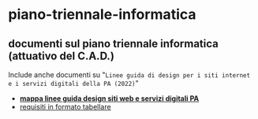 # piano-triennale-informatica
documenti sul piano triennale informatica (attuativo del C.A.D.)
---

Include anche documenti su "`Linee guida di design per i siti internet e i servizi digitali della PA (2022)`"

- [**mappa linee guida design siti web e servizi digitali PA**](https://docs.google.com/viewer?url=https://github.com/UO-TransizioneDigitaleComunePalermo/piano-triennale-informatica/raw/main/Linee-guida-design-siti-internet-e-servizi-digitali-PA/mappa%20Linee%20guida%20di%20design%20per%20i%20siti%20internet%20%20e%20i%20servizi%20digitali%20della%20PA.pdf) 
- [requisiti in formato tabellare](https://docs.google.com/viewer?url=https://github.com/UO-TransizioneDigitaleComunePalermo/piano-triennale-informatica/raw/main/Linee-guida-design-siti-internet-e-servizi-digitali-PA/Linee%20guida%20di%20design%20per%20i%20siti%20internet%20%20e%20i%20servizi%20digitali%20della%20PA%20-%204.%20Requisiti%20(forma%20tabellare).pdf)
